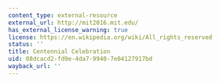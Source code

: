 ```yaml
---
content_type: external-resource
external_url: http://mit2016.mit.edu/
has_external_license_warning: true
license: https://en.wikipedia.org/wiki/All_rights_reserved
status: ''
title: Centennial Celebration
uid: 08dcacd2-fd9e-4da7-9940-7e04127917bd
wayback_url: ''
---
```

